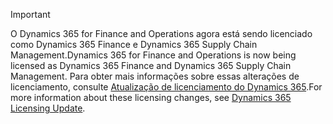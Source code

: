 > [!IMPORTANT]
> <span data-ttu-id="b22c6-101">O Dynamics 365 for Finance and Operations agora está sendo licenciado como Dynamics 365 Finance e Dynamics 365 Supply Chain Management.</span><span class="sxs-lookup"><span data-stu-id="b22c6-101">Dynamics 365 for Finance and Operations is now being licensed as Dynamics 365 Finance and Dynamics 365 Supply Chain Management.</span></span> <span data-ttu-id="b22c6-102">Para obter mais informações sobre essas alterações de licenciamento, consulte [Atualização de licenciamento do Dynamics 365](https://docs.microsoft.com/dynamics365/licensing/update).</span><span class="sxs-lookup"><span data-stu-id="b22c6-102">For more information about these licensing changes, see [Dynamics 365 Licensing Update](https://docs.microsoft.com/dynamics365/licensing/update).</span></span>
